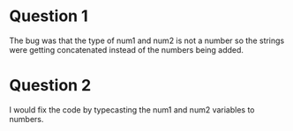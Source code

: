 # Question 1
The bug was that the type of num1 and num2 is not a number so the strings were getting concatenated instead of the numbers being added.

# Question 2
I would fix the code by typecasting the num1 and num2 variables to numbers.